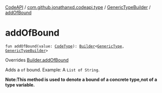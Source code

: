 [CodeAPI](../../index.md) / [com.github.jonathanxd.codeapi.type](../index.md) / [GenericTypeBuilder](index.md) / [addOfBound](.)

# addOfBound

`fun addOfBound(value: `[`CodeType`](../-code-type/index.md)`): `[`Builder`](../-generic-type/-builder/index.md)`<`[`GenericType`](../-generic-type/index.md)`, `[`GenericTypeBuilder`](index.md)`>`

Overrides [Builder.addOfBound](../-generic-type/-builder/add-of-bound.md)

Adds a `of` bound. Example: A `List of String`.

**Note:This method is used to denote a bound of a concrete type,not of a type variable.**

